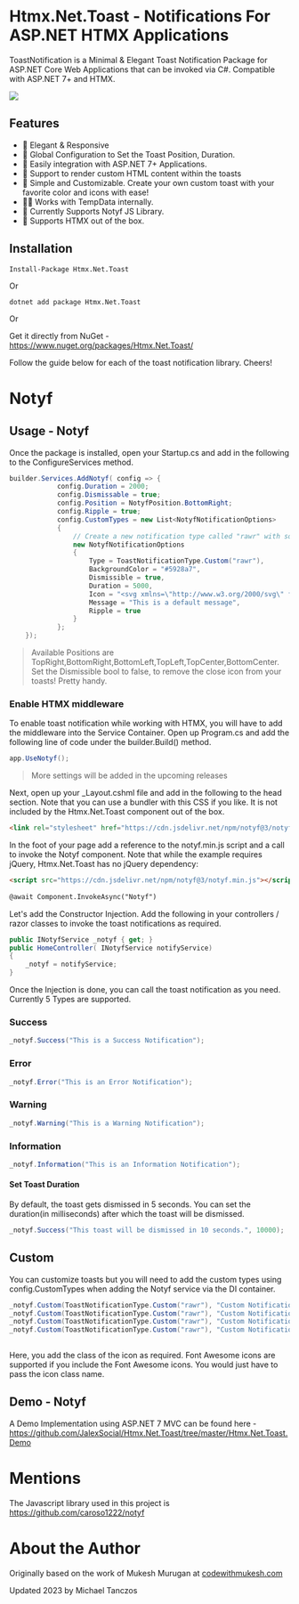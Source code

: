 ﻿# Htmx.Net.Toast - Notifications For ASP.NET HTMX Applications

ToastNotification is a Minimal & Elegant Toast Notification Package for ASP.NET Core Web Applications that can be invoked via C#. Compatible with ASP.NET 7+ and HTMX.

<img src="https://jalexsocial.github.io/Htmx.Net.Toast/htmx.net.toast.gif">

## Features

- 📱 Elegant & Responsive
- 🐣 Global Configuration to Set the Toast Position, Duration.
- 🎸 Easily integration with ASP.NET 7+ Applications.
- 🎃 Support to render custom HTML content within the toasts
- 🐣 Simple and Customizable. Create your own custom toast with your favorite color and icons with ease!
- 👴🏽 Works with TempData internally.
- 📱 Currently Supports Notyf JS Library.
- 📱 Supports HTMX out of the box.


## Installation

```
Install-Package Htmx.Net.Toast
```
Or

```
dotnet add package Htmx.Net.Toast
```

Or

Get it directly from NuGet - https://www.nuget.org/packages/Htmx.Net.Toast/

Follow the guide below for each of the toast notification library. Cheers!

# Notyf

## Usage - Notyf

Once the package is installed, open your Startup.cs and add in the following to the ConfigureServices method.

```csharp
builder.Services.AddNotyf( config => { 
			config.Duration = 2000;
			config.Dismissable = true;
			config.Position = NotyfPosition.BottomRight;
			config.Ripple = true;
			config.CustomTypes = new List<NotyfNotificationOptions>
			{
				// Create a new notification type called "rawr" with some sensible purple defaults - Icons by HeroIcons
				new NotyfNotificationOptions
				{
					Type = ToastNotificationType.Custom("rawr"),
					BackgroundColor = "#5928a7",
					Dismissible = true,
					Duration = 5000,
					Icon = "<svg xmlns=\"http://www.w3.org/2000/svg\" fill=\"none\" viewBox=\"0 0 24 24\" stroke-width=\"1.5\" stroke=\"currentColor\" style=\"width: 1.25em; height: 1.25em;\">\r\n  <path stroke-linecap=\"round\" stroke-linejoin=\"round\" d=\"M15.59 14.37a6 6 0 01-5.84 7.38v-4.8m5.84-2.58a14.98 14.98 0 006.16-12.12A14.98 14.98 0 009.631 8.41m5.96 5.96a14.926 14.926 0 01-5.841 2.58m-.119-8.54a6 6 0 00-7.381 5.84h4.8m2.581-5.84a14.927 14.927 0 00-2.58 5.84m2.699 2.7c-.103.021-.207.041-.311.06a15.09 15.09 0 01-2.448-2.448 14.9 14.9 0 01.06-.312m-2.24 2.39a4.493 4.493 0 00-1.757 4.306 4.493 4.493 0 004.306-1.758M16.5 9a1.5 1.5 0 11-3 0 1.5 1.5 0 013 0z\" />\r\n</svg>\r\n",
					Message = "This is a default message",
					Ripple = true
				}
			};
	});
```

> Available Positions are TopRight,BottomRight,BottomLeft,TopLeft,TopCenter,BottomCenter.
Set the Dismissible bool to false, to remove the close icon from your toasts! Pretty handy.

### Enable HTMX middleware

To enable toast notification while working with HTMX, you will have to add the middleware into the Service Container. Open up Program.cs and add the following line of code under the builder.Build() method.

```csharp
app.UseNotyf();
```

> More settings will be added in the upcoming releases

Next, open up your _Layout.cshml file and add in the following to the head section. Note that you can use a bundler with this CSS if you like. It is not included by the Htmx.Net.Toast component out of the box.

```html
<link rel="stylesheet" href="https://cdn.jsdelivr.net/npm/notyf@3/notyf.min.css">
```

In the foot of your page add a reference to the notyf.min.js script and a call to invoke the Notyf component.  Note that while the example requires jQuery, Htmx.Net.Toast has no jQuery dependency:

```html
<script src="https://cdn.jsdelivr.net/npm/notyf@3/notyf.min.js"></script>
    
@await Component.InvokeAsync("Notyf")
```

Let's add the Constructor Injection. Add the following in your controllers / razor classes to invoke the toast notifications as required.

```csharp
public INotyfService _notyf { get; }
public HomeController( INotyfService notifyService)
{
    _notyf = notifyService;
}
```
Once the Injection is done, you can call the toast notification as you need. Currently 5 Types are supported.

### Success
```csharp
_notyf.Success("This is a Success Notification");
```

### Error
```csharp
_notyf.Error("This is an Error Notification");
```

### Warning
```csharp
_notyf.Warning("This is a Warning Notification");
```

### Information
```csharp
_notyf.Information("This is an Information Notification");
```

#### Set Toast Duration
By default, the toast gets dismissed in 5 seconds. You can set the duration(in milliseconds) after which the toast will be dismissed.
```csharp
_notyf.Success("This toast will be dismissed in 10 seconds.", 10000);
```

## Custom
You can customize toasts but you will need to add the custom types using config.CustomTypes when adding the Notyf service via the DI container.

```csharp
_notyf.Custom(ToastNotificationType.Custom("rawr"), "Custom Notification - closes in 5 seconds.", 5000, new NotyfIcon { Color = "indigo", ClassName = "fa fa-gear" });
_notyf.Custom(ToastNotificationType.Custom("rawr"), "Custom Notification - closes in 5 seconds.", 5000);
_notyf.Custom(ToastNotificationType.Custom("rawr"), "Custom Notification - closes in 5 seconds.", 5000, false);  // No icon
_notyf.Custom(ToastNotificationType.Custom("rawr"), "Custom Notification - closes in 5 seconds.", 5000, "<svg>....</svg>");
            
```

Here, you add the class of the icon as required. Font Awesome icons are supported if you include the Font Awesome icons. You would just have to pass the icon class name. 

## Demo - Notyf

A Demo Implementation using ASP.NET 7 MVC can be found here - https://github.com/JalexSocial/Htmx.Net.Toast/tree/master/Htmx.Net.Toast.Demo

# Mentions

The Javascript library used in this project is https://github.com/caroso1222/notyf


# About the Author
Originally based on the work of Mukesh Murugan at [codewithmukesh.com](https://www.codewithmukesh.com)

Updated 2023 by Michael Tanczos
